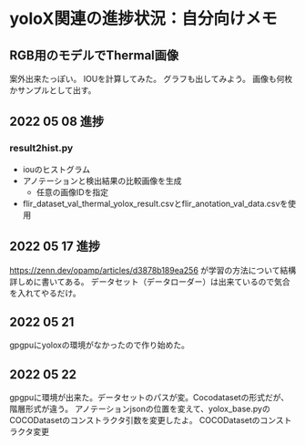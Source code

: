 # yoloX関連の進捗状況：自分向けメモ
## RGB用のモデルでThermal画像
案外出来たっぽい。
IOUを計算してみた。
グラフも出してみよう。
画像も何枚かサンプルとして出す。

## 2022 05 08 進捗
### result2hist.py
* iouのヒストグラム
* アノテーションと検出結果の比較画像を生成
    * 任意の画像IDを指定
* flir_dataset_val_thermal_yolox_result.csvとflir_anotation_val_data.csvを使用

## 2022 05 17 進捗
https://zenn.dev/opamp/articles/d3878b189ea256 が学習の方法について結構詳しめに書いてある。
データセット（データローダー）は出来ているので気合を入れてやるだけ。

## 2022 05 21
gpgpuにyoloxの環境がなかったので作り始めた。

## 2022 05 22
gpgpuに環境が出来た。データセットのパスが変。Cocodatasetの形式だが、階層形式が違う。
アノテーションjsonの位置を変えて、yolox_base.pyのCOCODatasetのコンストラクタ引数を変更したよ。
COCODatasetのコンストラクタ変更